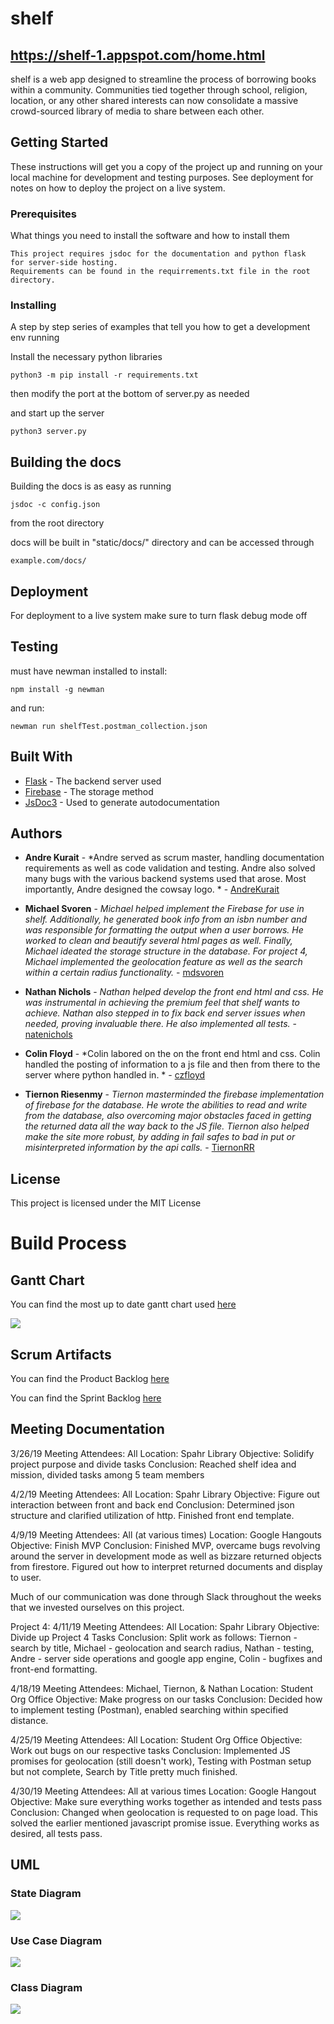 # shelf

## https://shelf-1.appspot.com/home.html

shelf is a web app designed to streamline the process of borrowing books within a community. Communities tied together through school, religion, location, or any other shared interests can now consolidate a massive crowd-sourced library of media to share between each other.

## Getting Started

These instructions will get you a copy of the project up and running on your local machine for development and testing purposes. See deployment for notes on how to deploy the project on a live system.

### Prerequisites

What things you need to install the software and how to install
them

```
This project requires jsdoc for the documentation and python flask
for server-side hosting.
Requirements can be found in the requirrements.txt file in the root directory.
```

### Installing

A step by step series of examples that tell you how to get a development env running

Install the necessary python libraries

```
python3 -m pip install -r requirements.txt
```

then modify the port at the bottom of server.py as needed

and start up the server

```
python3 server.py
```

## Building the docs

Building the docs is as easy as running

```
jsdoc -c config.json
```

from the root directory

docs will be built in "static/docs/" directory and can be accessed through

```
example.com/docs/
```

## Deployment

For deployment to a live system make sure to turn flask debug mode off

## Testing

must have newman installed
to install:
```
npm install -g newman
```
and run:
```
newman run shelfTest.postman_collection.json
```

## Built With

* [Flask](http://flask.pocoo.org) - The backend server used
* [Firebase](https://firebase.google.com/docs/) - The storage method
* [JsDoc3](http://usejsdoc.org) - Used to generate autodocumentation

## Authors

* **Andre Kurait** - *Andre
served as scrum master, handling documentation requirements as well as code validation and testing. Andre also solved many bugs with the various backend systems used that arose. Most importantly, Andre designed the cowsay logo. * - [AndreKurait](https://github.com/AndreKurait)

* **Michael Svoren** - *Michael helped implement the Firebase for use in shelf. Additionally, he generated book info from an isbn number and was responsible for formatting the output when a user borrows. He worked to clean and beautify several html pages as well. Finally, Michael ideated the storage structure in the database. For project 4, Michael implemented the geolocation feature as well as the search within a certain radius functionality.* - [mdsvoren](https://github.com/mdsvoren)

* **Nathan Nichols** - *Nathan helped develop the front end html and css. He was instrumental in achieving the premium feel that shelf wants to achieve. Nathan also stepped in to fix back end server issues when needed, proving invaluable there. He also implemented all tests.* - [natenichols](https://github.com/natenichols)

* **Colin Floyd** - *Colin labored on the on the front end html and css. Colin handled the posting of information to a js file and then from there to the server where python handled in. * - [czfloyd](https://github.com/czfloyd)

* **Tiernon Riesenmy** - *Tiernon masterminded the firebase implementation of firebase for the database. He wrote the abilities to read and write from the database, also overcoming major obstacles faced in getting the returned data all the way back to the JS file. Tiernon also helped make the site more robust, by adding in fail safes to bad in put or misinterpreted information by the api calls.* - [TiernonRR](https://github.com/TiernonRR)

## License

This project is licensed under the MIT License

# Build Process


## Gantt Chart

You can find the most up to date gantt chart used [here](https://docs.google.com/spreadsheets/d/1LpeLnEP7ImVL90qSGQHIsktWfbXGHQE5Drwao6LR-2w/edit?usp=sharing)

![](gantt.png)

## Scrum Artifacts

You can find the Product Backlog [here](https://docs.google.com/spreadsheets/d/1T_-BsET3-Mhd6G8vbVHBQqs77u45WcXDNMd-9sdvAjQ/edit?usp=sharing)

You can find the Sprint Backlog [here](https://docs.google.com/spreadsheets/d/1ktC6fxbPKud45chsLSqZ9oB99sTQhaG9CjEtAdsIe-s/edit?usp=sharing)

## Meeting Documentation

3/26/19
Meeting Attendees: All
Location: Spahr Library
Objective: Solidify project purpose and divide tasks
Conclusion: Reached shelf idea and mission, divided tasks among 5 team members

4/2/19
Meeting Attendees: All
Location: Spahr Library
Objective: Figure out interaction between front and back end
Conclusion: Determined json structure and clarified utilization of http. Finished front end template.

4/9/19
Meeting Attendees: All (at various times)
Location: Google Hangouts
Objective: Finish MVP
Conclusion: Finished MVP, overcame bugs revolving around the server in development mode as well as bizzare returned objects from firestore. Figured out how to interpret returned documents and display to user.

Much of our communication was done through Slack throughout the weeks that we invested ourselves on this project.

Project 4:
4/11/19
Meeting Attendees: All
Location: Spahr Library
Objective: Divide up Project 4 Tasks
Conclusion: Split work as follows: Tiernon - search by title, Michael - geolocation and search radius, Nathan - testing, Andre - server side operations and google app engine, Colin - bugfixes and front-end formatting.

4/18/19
Meeting Attendees: Michael, Tiernon, & Nathan
Location: Student Org Office
Objective: Make progress on our tasks
Conclusion: Decided how to implement testing (Postman), enabled searching within specified distance.

4/25/19
Meeting Attendees: All
Location: Student Org Office
Objective: Work out bugs on our respective tasks
Conclusion: Implemented JS promises for geolocation (still doesn't work), Testing with Postman setup but not complete, Search by Title pretty much finished.

4/30/19
Meeting Attendees: All at various times
Location: Google Hangout
Objective: Make sure everything works together as intended and tests pass
Conclusion: Changed when geolocation is requested to on page load. This solved the earlier mentioned javascript promise issue. Everything works as desired, all tests pass.

## UML

### State Diagram

![](uml-State.png)

### Use Case Diagram

![](uml-useCase.png)

### Class Diagram

![](uml-class.png)

